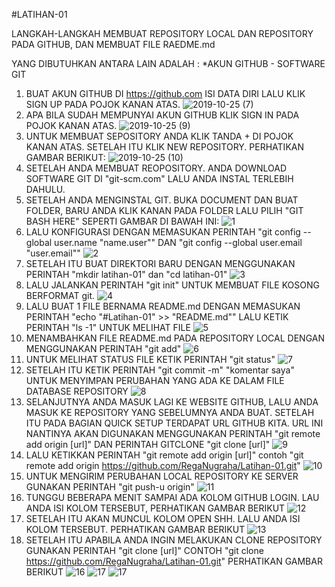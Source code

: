 #LATIHAN-01

LANGKAH-LANGKAH MEMBUAT REPOSITORY LOCAL DAN REPOSITORY PADA GITHUB, DAN MEMBUAT FILE RAEDME.md

YANG DIBUTUHKAN ANTARA LAIN ADALAH  :
*AKUN GITHUB - SOFTWARE GIT
  1. BUAT AKUN GITHUB DI https://github.com ISI DATA DIRI LALU KLIK SIGN UP PADA POJOK KANAN ATAS.
  ![2019-10-25 (7)](https://user-images.githubusercontent.com/56884391/67550646-34096580-f731-11e9-9036-7b4fb54a5c44.png)
  2. APA BILA SUDAH MEMPUNYAI AKUN GITHUB KLIK SIGN IN PADA POJOK KANAN ATAS.
  ![2019-10-25 (9)](https://user-images.githubusercontent.com/56884391/67551186-8303ca80-f732-11e9-98dd-9af184f15f73.png)
  3. UNTUK MEMBUAT SEPOSITORY ANDA KLIK TANDA + DI POJOK KANAN ATAS. SETELAH ITU KLIK NEW REPOSITORY. PERHATIKAN GAMBAR BERIKUT:
  ![2019-10-25 (10)](https://user-images.githubusercontent.com/56884391/67551455-2c4ac080-f733-11e9-9f12-622a49505f42.png)
  4. SETELAH ANDA MEMBUAT REOPOSITORY. ANDA DOWNLOAD SOFTWARE GIT DI "git-scm.com" LALU ANDA INSTAL TERLEBIH DAHULU.
  5. SETELAH ANDA MENGINSTAL GIT. BUKA DOCUMENT DAN BUAT FOLDER, BARU ANDA KLIK KANAN PADA FOLDER LALU PILIH "GIT BASH HERE"
  SEPERTI GAMBAR DI BAWAH INI:
  ![1](https://user-images.githubusercontent.com/56884391/67551899-18ec2500-f734-11e9-9042-b0b2663e7b4c.png)
  6. LALU KONFIGURASI DENGAN MEMASUKAN PERINTAH "git config --global user.name "name.user"" DAN "git config --global user.email "user.email""
  ![2](https://user-images.githubusercontent.com/56884391/67552235-d7a84500-f734-11e9-8cf2-1fb56c3ddff5.png)
  7. SETELAH ITU BUAT DIREKTORI BARU DENGAN MENGGUNAKAN PERINTAH "mkdir latihan-01" dan "cd latihan-01"
  ![3](https://user-images.githubusercontent.com/56884391/67552391-34a3fb00-f735-11e9-9603-3e5ca0031f79.png)
  8. LALU JALANKAN PERINTAH "git init" UNTUK MEMBUAT FILE KOSONG BERFORMAT git.
  ![4](https://user-images.githubusercontent.com/56884391/67552634-a4b28100-f735-11e9-9f78-d45ffc7ecac7.png)
  9. LALU BUAT 1 FILE BERNAMA README.md DENGAN MEMASUKAN PERINTAH "echo "#Latihan-01" >> "README.md"" LALU KETIK PERINTAH "ls -1" UNTUK MELIHAT FILE
  ![5](https://user-images.githubusercontent.com/56884391/67552649-abd98f00-f735-11e9-8360-d55d5cdc5518.png)
  10. MENAMBAHKAN FILE README.md PADA REPOSITORY LOCAL DENGAN MENGGUNAKAN PERINTAH "git add" 
  ![6](https://user-images.githubusercontent.com/56884391/67552666-b6942400-f735-11e9-9033-2c4b5852d8ec.png)
  11. UNTUK MELIHAT STATUS FILE KETIK PERINTAH "git status"
  ![7](https://user-images.githubusercontent.com/56884391/67552671-ba27ab00-f735-11e9-8944-205939e9b10e.png)
  12. SETELAH ITU KETIK PERINTAH "git commit -m" "komentar saya" UNTUK MENYIMPAN PERUBAHAN YANG ADA KE DALAM FILE DATABASE REPOSITORY
  ![8](https://user-images.githubusercontent.com/56884391/67552698-c90e5d80-f735-11e9-9fb6-376ae38b3321.png)
  13. SELANJUTNYA ANDA MASUK LAGI KE WEBSITE GITHUB, LALU ANDA MASUK KE REPOSITORY YANG SEBELUMNYA ANDA BUAT. SETELAH ITU PADA BAGIAN QUICK SETUP TERDAPAT URL GITHUB KITA. URL INI NANTINYA AKAN DIGUNAKAN MENGGUNAKAN PERINTAH "git remote add origin [url]" DAN PERINTAH GITCLONE "git clone [url]"
  ![9](https://user-images.githubusercontent.com/56884391/67552699-c90e5d80-f735-11e9-88be-a6dca08c8fa5.png)
  14. LALU KETIKKAN PERINTAH "git remote add origin [url]" contoh "git remote add origin https://github.com/RegaNugraha/Latihan-01.git"
  ![10](https://user-images.githubusercontent.com/56884391/67552701-c90e5d80-f735-11e9-9aa1-73e8fb5ef523.png)
  15. UNTUK MENGIRIM PERUBAHAN LOCAL REPOSITORY KE SERVER GUNAKAN PERINTAH "git push-u origin"
  ![11](https://user-images.githubusercontent.com/56884391/67552702-c9a6f400-f735-11e9-97cc-83685ed74f76.png)
  16. TUNGGU BEBERAPA MENIT SAMPAI ADA KOLOM GITHUB LOGIN. LAU ANDA ISI KOLOM TERSEBUT, PERHATIKAN GAMBAR BERIKUT
  ![12](https://user-images.githubusercontent.com/56884391/67556663-c1eb4d80-f73d-11e9-905f-d4ce43193bf6.png)
  17. SETELAH ITU AKAN MUNCUL KOLOM OPEN SHH. LALU ANDA ISI KOLOM TERSEBUT. PERHATIKAN GAMBAR BERIKUT
  ![13](https://user-images.githubusercontent.com/56884391/67552706-ca3f8a80-f735-11e9-8e77-6c4dd9ae0bfb.png)
  18. SETELAH ITU APABILA ANDA INGIN MELAKUKAN CLONE REPOSITORY GUNAKAN PERINTAH "git clone [url]" CONTOH "git clone https://github.com/RegaNugraha/Latihan-01.git" PERHATIKAN GAMBAR BERIKUT
  ![16](https://user-images.githubusercontent.com/56884391/67556894-2d351f80-f73e-11e9-819f-8738d7d51a53.png)
  ![17](https://user-images.githubusercontent.com/56884391/67552722-cdd31180-f735-11e9-8697-f9650d5dc54f.png)
  ![17](https://user-images.githubusercontent.com/56884391/67552724-ce6ba800-f735-11e9-882c-e89b09237ec3.png)
